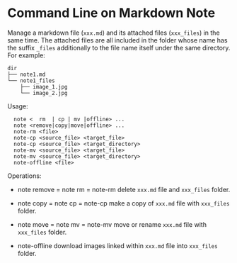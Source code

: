 Command Line on Markdown Note
==============================

Manage a markdown file (`xxx.md`) and its attached files (`xxx_files`) in the same time.
The attached files are all included in the folder whose name has the suffix `_files` 
additionally to the file name itself under the same directory. For example:
```
dir
├── note1.md
└── note1_files
    ├── image_1.jpg
    └── image_2.jpg
```

Usage:
```
  note <  rm  | cp | mv |offline> ...
  note <remove|copy|move|offline> ...
  note-rm <file>
  note-cp <source_file> <target_file>
  note-cp <source_file> <target_directory>
  note-mv <source_file> <target_file>
  note-mv <source_file> <target_directory>
  note-offline <file>
```

Operations:

*  note remove  = note rm =  note-rm
          delete `xxx.md` file and `xxx_files` folder.

* note copy    = note cp =  note-cp
         make a copy of `xxx.md` file with `xxx_files` folder.

* note move    = note mv =  note-mv
         move or rename `xxx.md` file with `xxx_files` folder.

* note-offline 
         download images linked within `xxx.md` file into `xxx_files` folder.
